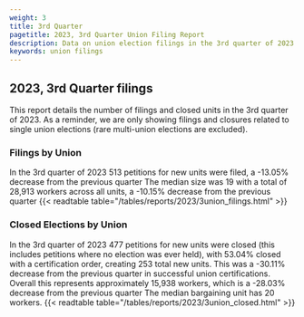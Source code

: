 ```yaml
---
weight: 3
title: 3rd Quarter
pagetitle: 2023, 3rd Quarter Union Filing Report
description: Data on union election filings in the 3rd quarter of 2023
keywords: union filings
---
```


## 2023, 3rd Quarter filings

This report details the number of filings and closed units in the 3rd quarter of 2023. As a reminder, we are only showing filings and closures related to single union elections (rare multi-union elections are excluded).

### Filings by Union
In the 3rd quarter of 2023 513 petitions for new units were filed, a -13.05% decrease from the previous quarter The median size was 19 with a total of 28,913 workers across all units, a -10.15% decrease from the previous quarter
{{< readtable table="/tables/reports/2023/3union_filings.html" >}}

### Closed Elections by Union
In the 3rd quarter of 2023 477 petitions for new units were closed (this includes petitions where no election was ever held), with 53.04% closed with a certification order, creating 253 total new units. This was a -30.11% decrease from the previous quarter in successful union certifications. Overall this represents approximately 15,938 workers, which is a -28.03% decrease from the previous quarter The median bargaining unit has 20 workers.
{{< readtable table="/tables/reports/2023/3union_closed.html" >}}
